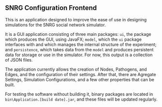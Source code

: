 ## SNRG Configuration Frontend
This is an application designed to improve the ease of use in designing simulations for the SNRG social network simulator.  

It is a GUI application consisting of three main packages: `ui`, the package which produces the GUI, using JavaFX; `model`, which the `ui` package interfaces with and which manages the internal structure of the experiment; and `persistence`, which takes data from the `model` and produces persistent data for storage or use in the simulator. For now, this output is a collection of JSON files.

The application currently allows the creation of Nodes, Pathogens, and Edges, and the configuration of their settings.  After that, there are Agregate Settings, Simulation Configurations, and a few other properties that can be built.

For testing the software without building it, binary packages are located in `bin\Application.[build date].jar`, and these files will be updated regularly.
